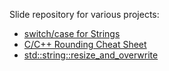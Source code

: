 Slide repository for various projects:

* [switch/case for Strings](https://smilingthax.github.io/slides/cttrie/)
* [C/C++ Rounding Cheat Sheet](https://smilingthax.github.io/slides/rounding/)
* [std::string::resize_and_overwrite](https://smilingthax.github.io/slides/resize_overwrite/)

